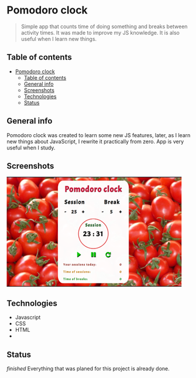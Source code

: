 # Pomodoro clock
> Simple app that counts time of doing something and breaks between activity times. It was made to improve my JS knowledge. It is also useful when I learn new things. 

## Table of contents
- [Pomodoro clock](#pomodoro-clock)
  - [Table of contents](#table-of-contents)
  - [General info](#general-info)
  - [Screenshots](#screenshots)
  - [Technologies](#technologies)
  - [Status](#status)

## General info
Pomodoro clock was created to learn some new JS features, later, as I learn new things about JavaScript, I rewrite it practically from zero.
App is very useful when I study. 

## Screenshots
<img src="img/screenshots/screenshot.png" height="300">

## Technologies
* Javascript
* CSS
* HTML
* 
## Status
_finished_
Everything that was planed for this project is already done.